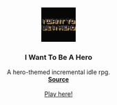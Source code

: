<!-- PROJECT LOGO -->
<br />
<div align="center">
  <a href="https://github.com/github_username/repo_name">
    <img src="favicon.png" alt="Logo" width="80" height="80">
  </a>

<h3 align="center">I Want To Be A Hero</h3>

  <p align="center">
    A hero-themed incremental idle rpg.
    <br />
    <a href="https://github.com/Skeyne/I-want-to-be-a-hero"><strong>Source</strong></a>
    <br />
    <br />
    <a href="https://skeyne.github.io/I-want-to-be-a-hero/">Play here!</a>
  </p>
</div>
